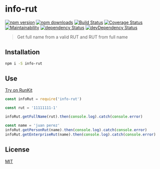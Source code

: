 # info-rut

[![npm version](https://img.shields.io/npm/v/info-rut.svg?style=flat-square)](https://www.npmjs.com/package/info-rut)
[![npm downloads](https://img.shields.io/npm/dm/info-rut.svg?style=flat-square)](https://www.npmjs.com/package/info-rut)
[![Build Status](https://img.shields.io/travis/lgaticaq/info-rut.svg?style=flat-square)](https://travis-ci.org/lgaticaq/info-rut)
[![Coverage Status](https://img.shields.io/coveralls/lgaticaq/info-rut/master.svg?style=flat-square)](https://coveralls.io/github/lgaticaq/info-rut?branch=master)
[![Maintainability](https://api.codeclimate.com/v1/badges/1c9d121eaacb3aa1ac6a/maintainability)](https://codeclimate.com/github/lgaticaq/info-rut/maintainability)
[![dependency Status](https://img.shields.io/david/lgaticaq/info-rut.svg?style=flat-square)](https://david-dm.org/lgaticaq/info-rut#info=dependencies)
[![devDependency Status](https://img.shields.io/david/dev/lgaticaq/info-rut.svg?style=flat-square)](https://david-dm.org/lgaticaq/info-rut#info=devDependencies)

> Get full name from a valid RUT and RUT from full name

## Installation

```bash
npm i -S info-rut
```

## Use

[Try on RunKit](https://runkit.com/npm/info-rut)
```js
const infoRut = require('info-rut')

const rut = '11111111-1'

infoRut.getFullName(rut).then(console.log).catch(console.error)

const name = 'juan perez'
infoRut.getPersonRut(name).then(console.log).catch(console.error)
infoRut.getEnterpriseRut(name).then(console.log).catch(console.error)
```

## License

[MIT](https://tldrlegal.com/license/mit-license)
